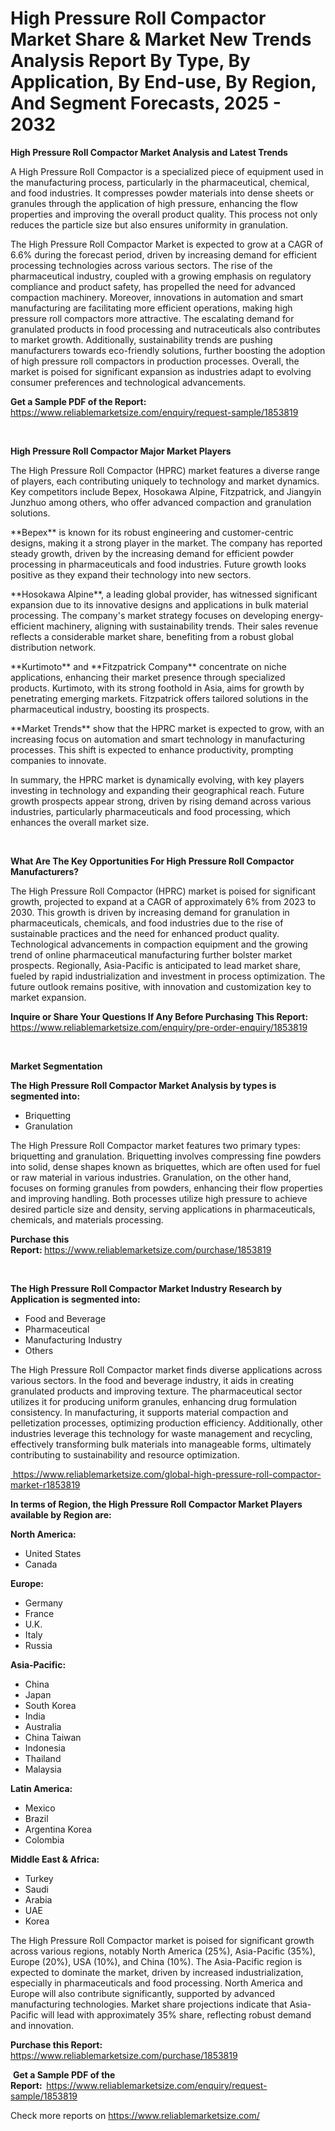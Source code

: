 <p><h1>High Pressure Roll Compactor Market Share & Market New Trends Analysis Report By Type, By Application, By End-use, By Region, And Segment Forecasts, 2025 - 2032</h1></p><p><strong>High Pressure Roll Compactor Market Analysis and Latest Trends</strong></p>
<p><p>A High Pressure Roll Compactor is a specialized piece of equipment used in the manufacturing process, particularly in the pharmaceutical, chemical, and food industries. It compresses powder materials into dense sheets or granules through the application of high pressure, enhancing the flow properties and improving the overall product quality. This process not only reduces the particle size but also ensures uniformity in granulation.</p><p>The High Pressure Roll Compactor Market is expected to grow at a CAGR of 6.6% during the forecast period, driven by increasing demand for efficient processing technologies across various sectors. The rise of the pharmaceutical industry, coupled with a growing emphasis on regulatory compliance and product safety, has propelled the need for advanced compaction machinery. Moreover, innovations in automation and smart manufacturing are facilitating more efficient operations, making high pressure roll compactors more attractive. The escalating demand for granulated products in food processing and nutraceuticals also contributes to market growth. Additionally, sustainability trends are pushing manufacturers towards eco-friendly solutions, further boosting the adoption of high pressure roll compactors in production processes. Overall, the market is poised for significant expansion as industries adapt to evolving consumer preferences and technological advancements.</p></p>
<p><strong>Get a Sample PDF of the Report:&nbsp;</strong> <a href="https://www.reliablemarketsize.com/enquiry/request-sample/1853819?utm_campaign=3564&utm_medium=2&utm_source=Github&utm_content=ia&utm_term=27032025&utm_id=high-pressure-roll-compactor">https://www.reliablemarketsize.com/enquiry/request-sample/1853819</a></p>
<p>&nbsp;</p>
<p><strong>High Pressure Roll Compactor Major Market Players</strong></p>
<p><p>The High Pressure Roll Compactor (HPRC) market features a diverse range of players, each contributing uniquely to technology and market dynamics. Key competitors include Bepex, Hosokawa Alpine, Fitzpatrick, and Jiangyin Junzhuo among others, who offer advanced compaction and granulation solutions.</p><p>**Bepex** is known for its robust engineering and customer-centric designs, making it a strong player in the market. The company has reported steady growth, driven by the increasing demand for efficient powder processing in pharmaceuticals and food industries. Future growth looks positive as they expand their technology into new sectors.</p><p>**Hosokawa Alpine**, a leading global provider, has witnessed significant expansion due to its innovative designs and applications in bulk material processing. The company's market strategy focuses on developing energy-efficient machinery, aligning with sustainability trends. Their sales revenue reflects a considerable market share, benefiting from a robust global distribution network.</p><p>**Kurtimoto** and **Fitzpatrick Company** concentrate on niche applications, enhancing their market presence through specialized products. Kurtimoto, with its strong foothold in Asia, aims for growth by penetrating emerging markets. Fitzpatrick offers tailored solutions in the pharmaceutical industry, boosting its prospects.</p><p>**Market Trends** show that the HPRC market is expected to grow, with an increasing focus on automation and smart technology in manufacturing processes. This shift is expected to enhance productivity, prompting companies to innovate.</p><p>In summary, the HPRC market is dynamically evolving, with key players investing in technology and expanding their geographical reach. Future growth prospects appear strong, driven by rising demand across various industries, particularly pharmaceuticals and food processing, which enhances the overall market size.</p></p>
<p>&nbsp;</p>
<p><strong>What Are The Key Opportunities For High Pressure Roll Compactor Manufacturers?</strong></p>
<p><p>The High Pressure Roll Compactor (HPRC) market is poised for significant growth, projected to expand at a CAGR of approximately 6% from 2023 to 2030. This growth is driven by increasing demand for granulation in pharmaceuticals, chemicals, and food industries due to the rise of sustainable practices and the need for enhanced product quality. Technological advancements in compaction equipment and the growing trend of online pharmaceutical manufacturing further bolster market prospects. Regionally, Asia-Pacific is anticipated to lead market share, fueled by rapid industrialization and investment in process optimization. The future outlook remains positive, with innovation and customization key to market expansion.</p></p>
<p><strong>Inquire or Share Your Questions If Any Before Purchasing This Report:</strong> <a href="https://www.reliablemarketsize.com/enquiry/pre-order-enquiry/1853819?utm_campaign=3564&utm_medium=2&utm_source=Github&utm_content=ia&utm_term=27032025&utm_id=high-pressure-roll-compactor">https://www.reliablemarketsize.com/enquiry/pre-order-enquiry/1853819</a></p>
<p>&nbsp;</p>
<p><strong>Market Segmentation</strong></p>
<p><strong>The High Pressure Roll Compactor Market Analysis by types is segmented into:</strong></p>
<p><ul><li>Briquetting</li><li>Granulation</li></ul></p>
<p><p>The High Pressure Roll Compactor market features two primary types: briquetting and granulation. Briquetting involves compressing fine powders into solid, dense shapes known as briquettes, which are often used for fuel or raw material in various industries. Granulation, on the other hand, focuses on forming granules from powders, enhancing their flow properties and improving handling. Both processes utilize high pressure to achieve desired particle size and density, serving applications in pharmaceuticals, chemicals, and materials processing.</p></p>
<p><strong>Purchase this Report:&nbsp;</strong><a href="https://www.reliablemarketsize.com/purchase/1853819?utm_campaign=3564&utm_medium=2&utm_source=Github&utm_content=ia&utm_term=27032025&utm_id=high-pressure-roll-compactor">https://www.reliablemarketsize.com/purchase/1853819</a></p>
<p>&nbsp;</p>
<p><strong>The High Pressure Roll Compactor Market Industry Research by Application is segmented into:</strong></p>
<p><ul><li>Food and Beverage</li><li>Pharmaceutical</li><li>Manufacturing Industry</li><li>Others</li></ul></p>
<p><p>The High Pressure Roll Compactor market finds diverse applications across various sectors. In the food and beverage industry, it aids in creating granulated products and improving texture. The pharmaceutical sector utilizes it for producing uniform granules, enhancing drug formulation consistency. In manufacturing, it supports material compaction and pelletization processes, optimizing production efficiency. Additionally, other industries leverage this technology for waste management and recycling, effectively transforming bulk materials into manageable forms, ultimately contributing to sustainability and resource optimization.</p></p>
<p><a href="https://www.reliablemarketsize.com/global-high-pressure-roll-compactor-market-r1853819?utm_campaign=3564&utm_medium=2&utm_source=Github&utm_content=ia&utm_term=27032025&utm_id=high-pressure-roll-compactor">&nbsp;https://www.reliablemarketsize.com/global-high-pressure-roll-compactor-market-r1853819</a></p>
<p><strong>In terms of Region, the High Pressure Roll Compactor Market Players available by Region are:</strong></p>
<p>
    <p> <strong> North America: </strong>
        <ul>
            <li>United States</li>
            <li>Canada</li>
        </ul>
        </p> 
    <p> <strong> Europe: </strong>
        <ul>
            <li>Germany</li>
            <li>France</li>
            <li>U.K.</li>
            <li>Italy</li>
            <li>Russia</li>
        </ul>
        </p> 
    <p> <strong> Asia-Pacific: </strong>
        <ul>
            <li>China</li>
            <li>Japan</li>
            <li>South Korea</li>
            <li>India</li>
            <li>Australia</li>
            <li>China Taiwan</li>
            <li>Indonesia</li>
            <li>Thailand</li>
            <li>Malaysia</li>
        </ul>
        </p> 
    <p> <strong> Latin America: </strong>
        <ul>
            <li>Mexico</li>
            <li>Brazil</li>
            <li>Argentina Korea</li>
            <li>Colombia</li>
        </ul>
        </p> 
    <p> <strong> Middle East & Africa: </strong>
        <ul>
            <li>Turkey</li>
            <li>Saudi</li>
            <li>Arabia</li>
            <li>UAE</li>
            <li>Korea</li>
        </ul>
    </p>
    </p>
<p><p>The High Pressure Roll Compactor market is poised for significant growth across various regions, notably North America (25%), Asia-Pacific (35%), Europe (20%), USA (10%), and China (10%). The Asia-Pacific region is expected to dominate the market, driven by increased industrialization, especially in pharmaceuticals and food processing. North America and Europe will also contribute significantly, supported by advanced manufacturing technologies. Market share projections indicate that Asia-Pacific will lead with approximately 35% share, reflecting robust demand and innovation.</p></p>
<p><strong>Purchase this Report: </strong><a href="https://www.reliablemarketsize.com/purchase/1853819?utm_campaign=3564&utm_medium=2&utm_source=Github&utm_content=ia&utm_term=27032025&utm_id=high-pressure-roll-compactor">https://www.reliablemarketsize.com/purchase/1853819</a></p>
<p>&nbsp;<strong>Get a Sample PDF of the Report:&nbsp;&nbsp;</strong><a href="https://www.reliablemarketsize.com/enquiry/request-sample/1853819?utm_campaign=3564&utm_medium=2&utm_source=Github&utm_content=ia&utm_term=27032025&utm_id=high-pressure-roll-compactor">https://www.reliablemarketsize.com/enquiry/request-sample/1853819</a></p>
<p><strong></strong></p>
<p>Check more reports on <a href="https://www.reliablemarketsize.com/?utm_campaign=3564&utm_medium=2&utm_source=Github&utm_content=ia&utm_term=27032025&utm_id=high-pressure-roll-compactor">https://www.reliablemarketsize.com/</a></p>